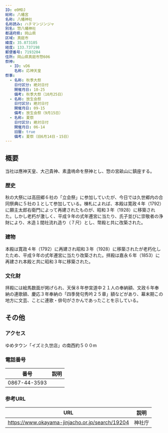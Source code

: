```yaml
---
ID: e0MDJ
総称: 八幡宮
名称: 八幡神社
名称読み: ハチマンジンジャ
別名: 惣八幡神社
都道府県: 岡山県
区域: 真庭市
緯度: 35.073105
経度: 133.737198
郵便番号: 7193204
住所: 岡山県真庭市惣606
祭神:
  - ID: vD6
    名称: 応神天皇
祭事:
  - 名称: 秋季大祭
    日付区分: 絶対日付
    開催月日: 10-25
    備考: 秋季大祭（10月25日）
  - 名称: 放生会祭
    日付区分: 絶対日付
    開催月日: 09-15
    備考: 放生会祭（9月15日）
  - 名称: 夏祭
    日付区分: 絶対日付
    開催月日: 06-14
    旧暦: true
    備考: 夏祭（旧6月14日・15日）
---
```


## 概要

当社は應神天皇、大己貴神、素盞嗚命を祭神とし、惣の宮畝山に鎮座する。

### 歴史

秋の大祭には高田郷６社の「立会祭」に参加していたが、今日では久世郷内の合同祭典に５社の１として参加している。棟札によれば、本殿は寛政４年（1792）に願主太郎右衛門によって再建されたものが、昭和３年（1928）に移築された。しかし老朽が激しく、平成９年の式年遷宮に当たり、氏子並びに崇敬者の浄財により、木造１間社流れ造り（７尺）とし、幣殿と共に改築された。

### 建物

本殿は寛政４年（1792）に再建され昭和３年（1928）に移築されたが老朽化したため、平成９年の式年遷宮に当たり改築された。拝殿は嘉永６年（1853）に再建され本殿と共に昭和３年に移築された。

### 文化財

拝殿には絵馬数面が掲げられ、天保８年参宮道中２１人の奉納額、文政６年奉納の連歌額、慶応３年奉納の「四季発句秀吟２５章」額などがあり、幕末期この地方に文芸、ことに連歌・俳句がさかんであったことを示している。

## その他

### アクセス

ゆめタウン「イズミ久世店」の南西約５００m

### 電話番号

| 番号         | 説明 |
| ------------ | ---- |
| 0867-44-3593 |      |

### 参考URL

| URL                                             | 説明   |
| ----------------------------------------------- | ------ |
| https://www.okayama-jinjacho.or.jp/search/19204 | 神社庁 |
